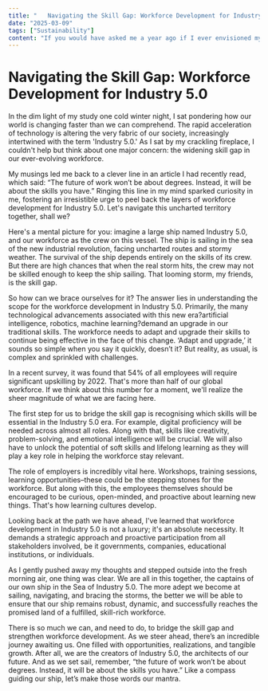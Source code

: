 ```yaml
---
title: "   Navigating the Skill Gap: Workforce Development for Industry 5.0"
date: "2025-03-09"
tags: ["Sustainability"]
content: "If you would have asked me a year ago if I ever envisioned myself, countertop dusted with flour..."
---
```


#    Navigating the Skill Gap: Workforce Development for Industry 5.0

In the dim light of my study one cold winter night, I sat pondering how our world is changing faster than we can comprehend. The rapid acceleration of technology is altering the very fabric of our society, increasingly intertwined with the term 'Industry 5.0.' As I sat by my crackling fireplace, I couldn't help but think about one major concern: the widening skill gap in our ever-evolving workforce.

My musings led me back to a clever line in an article I had recently read, which said: “The future of work won’t be about degrees. Instead, it will be about the skills you have.” Ringing this line in my mind sparked curiosity in me, fostering an irresistible urge to peel back the layers of workforce development for Industry 5.0. Let's navigate this uncharted territory together, shall we?

Here's a mental picture for you: imagine a large ship named Industry 5.0, and our workforce as the crew on this vessel. The ship is sailing in the sea of the new industrial revolution, facing uncharted routes and stormy weather. The survival of the ship depends entirely on the skills of its crew. But there are high chances that when the real storm hits, the crew may not be skilled enough to keep the ship sailing. That looming storm, my friends, is the skill gap.

So how can we brace ourselves for it? The answer lies in understanding the scope for the workforce development in Industry 5.0. Primarily, the many technological advancements associated with this new era?artificial intelligence, robotics, machine learning?demand an upgrade in our traditional skills. The workforce needs to adapt and upgrade their skills to continue being effective in the face of this change. ‘Adapt and upgrade,’ it sounds so simple when you say it quickly, doesn’t it? But reality, as usual, is complex and sprinkled with challenges.

In a recent survey, it was found that 54% of all employees will require significant upskilling by 2022. That's more than half of our global workforce. If we think about this number for a moment, we'll realize the sheer magnitude of what we are facing here. 

The first step for us to bridge the skill gap is recognising which skills will be essential in the Industry 5.0 era. For example, digital proficiency will be needed across almost all roles. Along with that, skills like creativity, problem-solving, and emotional intelligence will be crucial. We will also have to unlock the potential of soft skills and lifelong learning as they will play a key role in helping the workforce stay relevant.

The role of employers is incredibly vital here. Workshops, training sessions, learning opportunities–these could be the stepping stones for the workforce. But along with this, the employees themselves should be encouraged to be curious, open-minded, and proactive about learning new things. That's how learning cultures develop.

Looking back at the path we have ahead, I've learned that workforce development in Industry 5.0 is not a luxury; it's an absolute necessity. It demands a strategic approach and proactive participation from all stakeholders involved, be it governments, companies, educational institutions, or individuals.

As I gently pushed away my thoughts and stepped outside into the fresh morning air, one thing was clear. We are all in this together, the captains of our own ship in the Sea of Industry 5.0. The more adept we become at sailing, navigating, and bracing the storms, the better we will be able to ensure that our ship remains robust, dynamic, and successfully reaches the promised land of a fulfilled, skill-rich workforce.

There is so much we can, and need to do, to bridge the skill gap and strengthen workforce development. As we steer ahead, there’s an incredible journey awaiting us. One filled with opportunities, realizations, and tangible growth. After all, we are the creators of Industry 5.0, the architects of our future. And as we set sail, remember, “the future of work won’t be about degrees. Instead, it will be about the skills you have.” Like a compass guiding our ship, let’s make those words our mantra.
